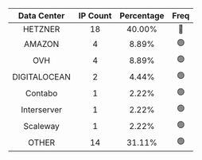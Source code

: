 | Data Center | IP Count | Percentage | Freq |
|:------------:|:--------:|:-----------:|:-----:|
| HETZNER | 18 | 40.00% | 🔴 |
| AMAZON | 4 | 8.89% | 🟢 |
| OVH | 4 | 8.89% | 🟢 |
| DIGITALOCEAN | 2 | 4.44% | 🟢 |
| Contabo | 1 | 2.22% | 🟢 |
| Interserver | 1 | 2.22% | 🟢 |
| Scaleway | 1 | 2.22% | 🟢 |
| OTHER | 14 | 31.11% | 🟢 |
